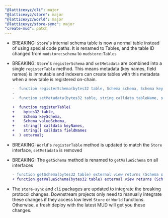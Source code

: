```yaml
---
"@latticexyz/cli": major
"@latticexyz/store": major
"@latticexyz/world": major
"@latticexyz/store-sync": major
"create-mud": patch
---
```


- BREAKING: `Store`'s internal schema table is now a normal table instead of using special code paths. It is renamed to Tables, and the table ID changed from `mudstore:schema` to `mudstore:Tables`
- BREAKING: `Store`'s `registerSchema` and `setMetadata` are combined into a single `registerTable` method. This means metadata (key names, field names) is immutable and indexers can create tables with this metadata when a new table is registered on-chain.

  ```diff
  -  function registerSchema(bytes32 table, Schema schema, Schema keySchema) external;
  -
  -  function setMetadata(bytes32 table, string calldata tableName, string[] calldata fieldNames) external;

  +  function registerTable(
  +    bytes32 table,
  +    Schema keySchema,
  +    Schema valueSchema,
  +    string[] calldata keyNames,
  +    string[] calldata fieldNames
  +  ) external;
  ```

- BREAKING: `World`'s `registerTable` method is updated to match the `Store` interface, `setMetadata` is removed
- BREAKING: The `getSchema` method is renamed to `getValueSchema` on all interfaces
  ```diff
  - function getSchema(bytes32 table) external view returns (Schema schema);
  + function getValueSchema(bytes32 table) external view returns (Schema valueSchema);
  ```
- The `store-sync` and `cli` packages are updated to integrate the breaking protocol changes. Downstream projects only need to manually integrate these changes if they access low level `Store` or `World` functions. Otherwise, a fresh deploy with the latest MUD will get you these changes.

